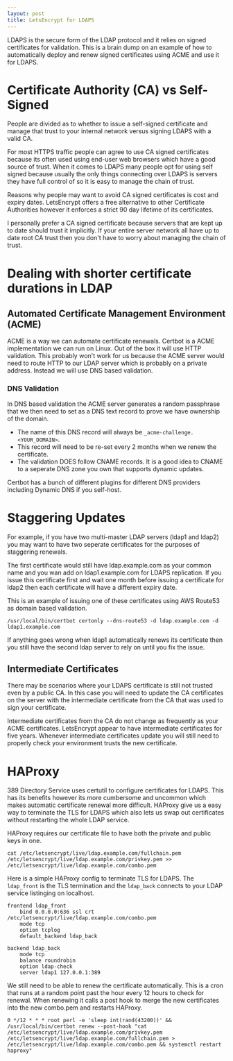 ```yaml
---
layout: post
title: LetsEncrypt for LDAPS
---
```


LDAPS is the secure form of the LDAP protocol and it relies on signed certificates for validation. This is a brain dump on an example of how to automatically deploy and renew signed certificates using ACME and use it for LDAPS.

# Certificate Authority (CA) vs Self-Signed
People are divided as to whether to issue a self-signed certificate and manage that trust to your internal network versus signing LDAPS with a valid CA.

For most HTTPS traffic people can agree to use CA signed certificates because its often used using end-user web browsers which have a good source of trust. When it comes to LDAPS many people opt for using self signed because usually the only things connecting over LDAPS is servers they have full control of so it is easy to manage the chain of trust.

Reasons why people may want to avoid CA signed certificates is cost and expiry dates. LetsEncrypt offers a free alternative to other Certificate Authorities however it enforces a strict 90 day lifetime of its certificates.

I personally prefer a CA signed certificate because servers that are kept up to date should trust it implicitly. If your entire server network all have up to date root CA trust then you don't have to worry about managing the chain of trust.

# Dealing with shorter certificate durations in LDAP
## Automated Certificate Management Environment (ACME)
ACME is a way we can automate certificate renewals. Certbot is a ACME implementation we can run on Linux. Out of the box it will use HTTP validation. This probably won't work for us because the ACME server would need to route HTTP to our LDAP server which is probably on a private address. Instead we will use DNS based validation.

### DNS Validation
In DNS based validation the ACME server generates a random passphrase that we then need to set as a DNS text record to prove we have ownership of the domain.

- The name of this DNS record will always be `_acme-challenge.<YOUR_DOMAIN>`.
- This record will need to be re-set every 2 months when we renew the certificate.
- The validation DOES follow CNAME records. It is a good idea to CNAME to a seperate DNS zone you own that supports dynamic updates.

Certbot has a bunch of different plugins for different DNS providers including Dynamic DNS if you self-host.

# Staggering Updates
For example, if you have two multi-master LDAP servers (ldap1 and ldap2) you may want to have two seperate certificates for the purposes of staggering renewals.

The first certificate would still have ldap.example.com as your common name and you wan add on ldap1.example.com for LDAPS replication. If you issue this certificate first and wait one month before issuing a certificate for ldap2 then each certificate will have a different expiry date.

This is an example of issuing one of these certificates using AWS Route53 as domain based validation.
```
/usr/local/bin/certbot certonly --dns-route53 -d ldap.example.com -d ldap1.example.com
```

If anything goes wrong when ldap1 automatically renews its certificate then you still have the second ldap server to rely on until you fix the issue.

## Intermediate Certificates
There may be scenarios where your LDAPS certificate is still not trusted even by a public CA. In this case you will need to update the CA certificates on the server with the intermediate certificate from the CA that was used to sign your certificate.

Intermediate certificates from the CA do not change as frequently as your ACME certificates. LetsEncrypt appear to have intermediate certificates for five years. Whenever intermediate certificates update you will still need to properly check your environment trusts the new certificate.

# HAProxy
389 Directory Service uses certutil to configure certificates for LDAPS. This has its benefits however its more cumbersome and uncommon which makes automatic certificate renewal more difficult. HAProxy give us a easy way to terminate the TLS for LDAPS which also lets us swap out certificates without restarting the whole LDAP service.

HAProxy requires our certificate file to have both the private and public keys in one.
```
cat /etc/letsencrypt/live/ldap.example.com/fullchain.pem /etc/letsencrypt/live/ldap.example.com/privkey.pem >> /etc/letsencrypt/live/ldap.example.com/combo.pem
```

Here is a simple HAProxy config to terminate TLS for LDAPS. The `ldap_front` is the TLS termination and the `ldap_back` connects to your LDAP service listinging on localhost.
```
frontend ldap_front
    bind 0.0.0.0:636 ssl crt /etc/letsencrypt/live/ldap.example.com/combo.pem
    mode tcp
    option tcplog
    default_backend ldap_back

backend ldap_back
    mode tcp
    balance roundrobin
    option ldap-check
    server ldap1 127.0.0.1:389
```

We still need to be able to renew the certificate automatically. This is a cron that runs at a random point past the hour every 12 hours to check for renewal. When renewing it calls a post hook to merge the new certificates into the new combo.pem and restarts HAProxy.
```
0 */12 * * * root perl -e 'sleep int(rand(43200))' && /usr/local/bin/certbot renew --post-hook "cat /etc/letsencrypt/live/ldap.example.com/privkey.pem /etc/letsencrypt/live/ldap.example.com/fullchain.pem > /etc/letsencrypt/live/ldap.example.com/combo.pem && systemctl restart haproxy"
```
